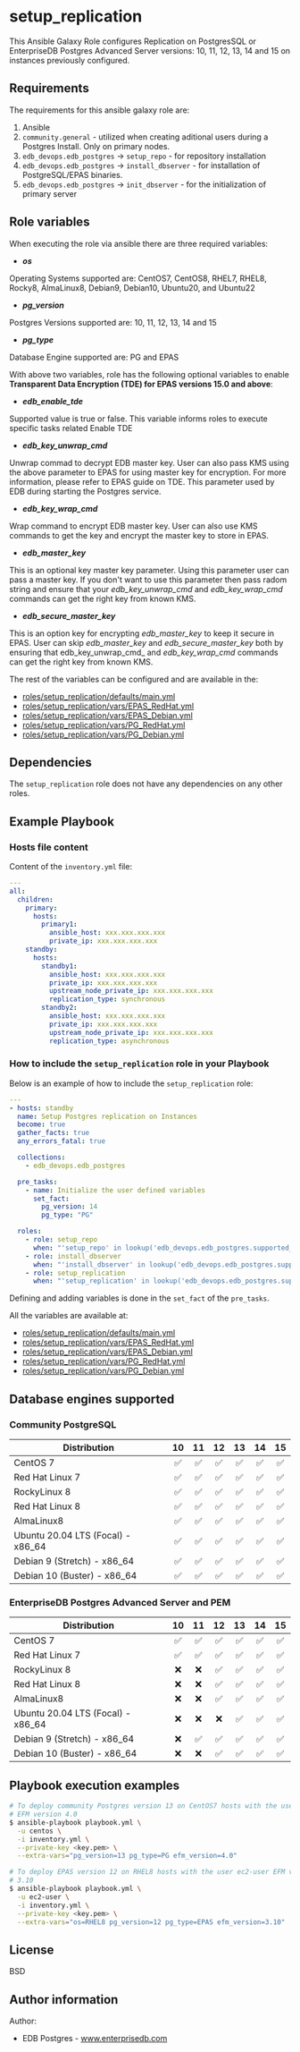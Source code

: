 # setup_replication

This Ansible Galaxy Role configures Replication on PostgresSQL or EnterpriseDB
Postgres Advanced Server versions: 10, 11, 12, 13, 14 and 15 on instances previously
configured.

## Requirements

The requirements for this ansible galaxy role are:

  1. Ansible
  2. `community.general` - utilized when creating aditional users during a
     Postgres Install. Only on primary nodes.
  3. `edb_devops.edb_postgres` -> `setup_repo` - for repository installation
  4. `edb_devops.edb_postgres` -> `install_dbserver` - for installation of
     PostgreSQL/EPAS binaries.
  5. `edb_devops.edb_postgres` -> `init_dbserver` - for the initialization of
     primary server

## Role variables

When executing the role via ansible there are three required variables:

  * ***os***

  Operating Systems supported are: CentOS7, CentOS8, RHEL7, RHEL8, Rocky8, AlmaLinux8, Debian9, Debian10, Ubuntu20, and Ubuntu22

  * ***pg_version***

  Postgres Versions supported are: 10, 11, 12, 13, 14 and 15

  * ***pg_type***

  Database Engine supported are: PG and EPAS

With above two variables, role has the following optional variables to enable
**Transparent Data Encryption (TDE) for EPAS versions 15.0 and above**:
* ***edb_enable_tde***

Supported value is true or false. This variable informs roles to execute specific tasks related Enable TDE

* ***edb_key_unwrap_cmd***

Unwrap commad to decrypt EDB master key. User can also pass KMS using the above parameter to
EPAS for using master key for encryption. For more information, please refer to EPAS guide on TDE.
This parameter used by EDB during starting the Postgres service.

* ***edb_key_wrap_cmd***

Wrap command to encrypt EDB master key. User can also use KMS commands to get the key
and encrypt the master key to store in EPAS.

* ***edb_master_key***

This is an optional key master key parameter. Using this parameter user can pass a master key. If you don't want to use this parameter then pass radom string and ensure that your _edb_key_unwrap_cmd_ and _edb_key_wrap_cmd_ commands can get the right key from known KMS.

* ***edb_secure_master_key***

 This is an option key for encrypting _edb_master_key_ to keep it secure in EPAS. User can skip _edb_master_key_ and _edb_secure_master_key_ both by ensuring that edb_key_unwrap_cmd_ and _edb_key_wrap_cmd_ commands can get the right key from known KMS.

The rest of the variables can be configured and are available in the:

  * [roles/setup_replication/defaults/main.yml](./defaults/main.yml)
  * [roles/setup_replication/vars/EPAS_RedHat.yml](./vars/EPAS_RedHat.yml)
  * [roles/setup_replication/vars/EPAS_Debian.yml](./vars/EPAS_Debian.yml)
  * [roles/setup_replication/vars/PG_RedHat.yml](./vars/PG_RedHat.yml)
  * [roles/setup_replication/vars/PG_Debian.yml](./vars/PG_Debian.yml)

## Dependencies

The `setup_replication` role does not have any dependencies on any other roles.

## Example Playbook

### Hosts file content

Content of the `inventory.yml` file:

```yaml
---
all:
  children:
    primary:
      hosts:
        primary1:
          ansible_host: xxx.xxx.xxx.xxx
          private_ip: xxx.xxx.xxx.xxx
    standby:
      hosts:
        standby1:
          ansible_host: xxx.xxx.xxx.xxx
          private_ip: xxx.xxx.xxx.xxx
          upstream_node_private_ip: xxx.xxx.xxx.xxx
          replication_type: synchronous
        standby2:
          ansible_host: xxx.xxx.xxx.xxx
          private_ip: xxx.xxx.xxx.xxx
          upstream_node_private_ip: xxx.xxx.xxx.xxx
          replication_type: asynchronous
```

### How to include the `setup_replication` role in your Playbook

Below is an example of how to include the `setup_replication` role:

```yaml
---
- hosts: standby
  name: Setup Postgres replication on Instances
  become: true
  gather_facts: true
  any_errors_fatal: true

  collections:
    - edb_devops.edb_postgres

  pre_tasks:
    - name: Initialize the user defined variables
      set_fact:
        pg_version: 14
        pg_type: "PG"

  roles:
    - role: setup_repo
      when: "'setup_repo' in lookup('edb_devops.edb_postgres.supported_roles', wantlist=True)"
    - role: install_dbserver
      when: "'install_dbserver' in lookup('edb_devops.edb_postgres.supported_roles', wantlist=True)"
    - role: setup_replication
      when: "'setup_replication' in lookup('edb_devops.edb_postgres.supported_roles', wantlist=True)"
```

Defining and adding variables is done in the `set_fact` of the `pre_tasks`.

All the variables are available at:

  * [roles/setup_replication/defaults/main.yml](./defaults/main.yml)
  * [roles/setup_replication/vars/EPAS_RedHat.yml](./vars/EPAS_RedHat.yml)
  * [roles/setup_replication/vars/EPAS_Debian.yml](./vars/EPAS_Debian.yml)
  * [roles/setup_replication/vars/PG_RedHat.yml](./vars/PG_RedHat.yml)
  * [roles/setup_replication/vars/PG_Debian.yml](./vars/PG_Debian.yml)

## Database engines supported


### Community PostgreSQL

| Distribution                      |               10 |               11 |               12 |               13 |               14 |               15 |
| --------------------------------- |:----------------:|:----------------:|:----------------:|:----------------:|:----------------:|:----------------:|
| CentOS 7                          |:white_check_mark:|:white_check_mark:|:white_check_mark:|:white_check_mark:|:white_check_mark:|:white_check_mark:|
| Red Hat Linux 7                   |:white_check_mark:|:white_check_mark:|:white_check_mark:|:white_check_mark:|:white_check_mark:|:white_check_mark:|
| RockyLinux 8                      |:white_check_mark:|:white_check_mark:|:white_check_mark:|:white_check_mark:|:white_check_mark:|:white_check_mark:|
| Red Hat Linux 8                   |:white_check_mark:|:white_check_mark:|:white_check_mark:|:white_check_mark:|:white_check_mark:|:white_check_mark:|
| AlmaLinux8                        |:white_check_mark:|:white_check_mark:|:white_check_mark:|:white_check_mark:|:white_check_mark:|:white_check_mark:|
| Ubuntu 20.04 LTS (Focal) - x86_64 |:white_check_mark:|:white_check_mark:|:white_check_mark:|:white_check_mark:|:white_check_mark:|:white_check_mark:|
| Debian 9 (Stretch) - x86_64       |:white_check_mark:|:white_check_mark:|:white_check_mark:|:white_check_mark:|:white_check_mark:|:white_check_mark:|
| Debian 10 (Buster) - x86_64       |:white_check_mark:|:white_check_mark:|:white_check_mark:|:white_check_mark:|:white_check_mark:|:white_check_mark:|

### EnterpriseDB Postgres Advanced Server and PEM

| Distribution                      |               10 |               11 |               12 |               13 |               14 |               15 |
| --------------------------------- |:----------------:|:----------------:|:----------------:|:----------------:|:----------------:|:----------------:|
| CentOS 7                          |:white_check_mark:|:white_check_mark:|:white_check_mark:|:white_check_mark:|:white_check_mark:|:white_check_mark:|
| Red Hat Linux 7                   |:white_check_mark:|:white_check_mark:|:white_check_mark:|:white_check_mark:|:white_check_mark:|:white_check_mark:|
| RockyLinux 8                      |               :x:|               :x:|:white_check_mark:|:white_check_mark:|:white_check_mark:|:white_check_mark:|
| Red Hat Linux 8                   |               :x:|               :x:|:white_check_mark:|:white_check_mark:|:white_check_mark:|:white_check_mark:|
| AlmaLinux8                        |               :x:|               :x:|:white_check_mark:|:white_check_mark:|:white_check_mark:|:white_check_mark:|
| Ubuntu 20.04 LTS (Focal) - x86_64 |               :x:|               :x:|               :x:|:white_check_mark:|:white_check_mark:|:white_check_mark:|
| Debian 9 (Stretch) - x86_64       |               :x:|:white_check_mark:|:white_check_mark:|:white_check_mark:|:white_check_mark:|:white_check_mark:|
| Debian 10 (Buster) - x86_64       |               :x:|               :x:|:white_check_mark:|:white_check_mark:|:white_check_mark:|:white_check_mark:|

## Playbook execution examples

```bash
# To deploy community Postgres version 13 on CentOS7 hosts with the user centos
# EFM version 4.0
$ ansible-playbook playbook.yml \
  -u centos \
  -i inventory.yml \
  --private-key <key.pem> \
  --extra-vars="pg_version=13 pg_type=PG efm_version=4.0"
```
```bash
# To deploy EPAS version 12 on RHEL8 hosts with the user ec2-user EFM version
# 3.10
$ ansible-playbook playbook.yml \
  -u ec2-user \
  -i inventory.yml \
  --private-key <key.pem> \
  --extra-vars="os=RHEL8 pg_version=12 pg_type=EPAS efm_version=3.10"
```

## License

BSD

## Author information

Author:

  * EDB Postgres - www.enterprisedb.com
